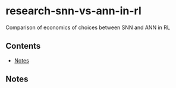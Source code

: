 # research-snn-vs-ann-in-rl
Comparison of economics of choices between SNN and ANN in RL


## Contents
* [Notes](#notes)



## <div id='notes'>Notes</div>  


